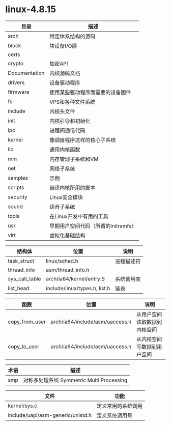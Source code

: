 # linux-4.8.15

| 目录          | 描述 |
| ---           | --- |
|arch           |特定体系结构的源码|
|block          |块设备I/O层
|certs          |
|crypto         |加密API
|Documentation  |内核源码文档
|drivers        |设备驱动程序
|firmware       |使用某些驱动程序而需要的设备固件
|fs             |VPS和各种文件系统
|include        |内核头文件
|init           |内核引导和初始化
|ipc            |进程间通信代码
|kernel         |像调度程序这样的核心子系统
|lib            |通用内核函数
|mm             |内存管理子系统和VM
|net            |网络子系统
|samples        |示例
|scripts        |编译内核所用的脚本
|security       |Linux安全模块
|sound          |语音子系统
|tools          |在Linux开发中有用的工具
|usr            |早期用户空间代码（所谓的initramfs）
|virt           |虚拟化基础结构

| 结构体                | 位置                          | 说明 |
| ---                   | ---                           | --- | 
|task\_struct           |linux/sched.h                  |进程描述符
|thread\_info           |asm/thread\_info.h             |
|sys\_call\_table       |arch/ia64/kernel/entry.S       |系统调用表
|list\_head             |include/linux/types.h, list.h  |链表

| 函数                  | 位置                              | 说明 |
| ---                   | ---                               | --- |
|copy\_from\_user       |arch/ia64/include/asm/uaccess.h    |从用户空间读取数据到内核空间
|copy\_to\_user         |arch/ia64/include/asm/uaccess.h    |从内核空间写数据到用户空间

| 术语          | 描述 |
| ---           | ---  |
|smp            |对称多处理系统 Symmetric Multi Processing

| 文件                                  | 功能 |
| ---                                   | ---  |
|kernel/sys.c                           |定义常用的系统调用
|include/uapi/asm-generic/unistd.h      |定义系统调用号

